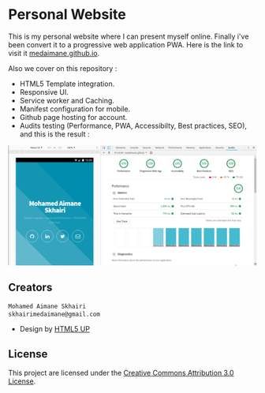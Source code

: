 # Personal Website

This is my personal website where I can present myself online. Finally i've been convert it to a progressive web application PWA. Here is the link to visit it [medaimane.github.io](https://medaimane.github.io).

Also we cover on this repository :

* HTML5 Template integration.
* Responsive UI.
* Service worker and Caching.
* Manifest configuration for mobile.
* Github page hosting for account.
* Audits testing (Performance, PWA, Accessibilty, Best practices, SEO), and this is the result :

![audits-test-result](https://github.com/medaimane/medaimane.github.io/blob/master/screenshots/Audits-100%25.png)

## Creators

    Mohamed Aimane Skhairi
    skhairimedaimane@gmail.com

* Design by [HTML5 UP](https://html5up.net/)

## License

This project are licensed under the [Creative Commons Attribution 3.0 License](https://creativecommons.org/licenses/by/3.0/).

